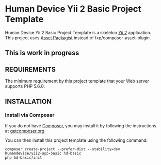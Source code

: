 Human Device Yii 2 Basic Project Template
=========================================

Human Device Yii 2 Basic Project Template is a skeleton [Yii 2](http://www.yiiframework.com/) application.  
This project uses [Asset Packagist](https://asset-packagist.org) instead of fxp/composer-asset-plugin. 

## This is work in progress 

REQUIREMENTS
------------

The minimum requirement by this project template that your Web server supports PHP 5.6.0.


INSTALLATION
------------

### Install via Composer

If you do not have [Composer](http://getcomposer.org/), you may install it by following the instructions
at [getcomposer.org](http://getcomposer.org/doc/00-intro.md#installation-nix).

You can then install this project template using the following command:

~~~
composer create-project --prefer-dist --stability=dev humandevice/yii2-app-basic hd-basic
php hd-basic/init
~~~

